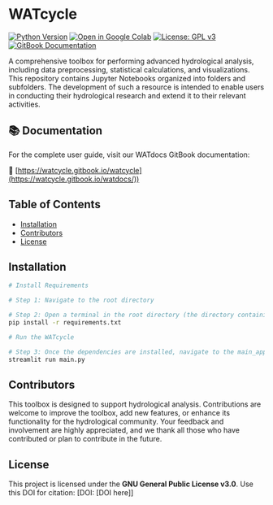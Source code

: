 # WATcycle

[![Python Version](https://img.shields.io/badge/python-3.8-blue)](https://www.python.org/downloads/release/python-380/)
[![Open in Google Colab](https://colab.research.google.com/assets/colab-badge.svg)](https://colab.research.google.com/github/ronikianji/WATcycle)
[![License: GPL v3](https://img.shields.io/badge/License-GPLv3-blue.svg)](https://www.gnu.org/licenses/gpl-3.0)
[![GitBook Documentation](https://img.shields.io/badge/📖_Documentation-GitBook-3884FF)](https://watcycle.gitbook.io/watdocs/)

A comprehensive toolbox for performing advanced hydrological analysis, including data preprocessing, statistical calculations, and visualizations. 
This repository contains Jupyter Notebooks organized into folders and subfolders. The development of such a resource is intended to enable users in conducting their hydrological research and extend it to their relevant activities.

## 📚 Documentation
For the complete user guide, visit our WATdocs GitBook documentation:

🔗 [https://watcycle.gitbook.io/watcycle](https://watcycle.gitbook.io/watdocs/))
## Table of Contents
- [Installation](#installation)
- [Contributors](#contributors)
- [License](#license)

## Installation
```bash
# Install Requirements

# Step 1: Navigate to the root directory

# Step 2: Open a terminal in the root directory (the directory containing the requirements.txt file) and run the following command to install the required dependencies:
pip install -r requirements.txt

# Run the WATcycle

# Step 3: Once the dependencies are installed, navigate to the main_app folder (main_app > main.py), open a new terminal, and run the following command to start the app:
streamlit run main.py
```
## Contributors
This toolbox is designed to support hydrological analysis. Contributions are welcome to improve the toolbox, add new features, or enhance its functionality for the hydrological community. 
Your feedback and involvement are highly appreciated, and we thank all those who have contributed or plan to contribute in the future.

## License
This project is licensed under the **GNU General Public License v3.0**.
Use this DOI for citation: [DOI: [DOI here]]
